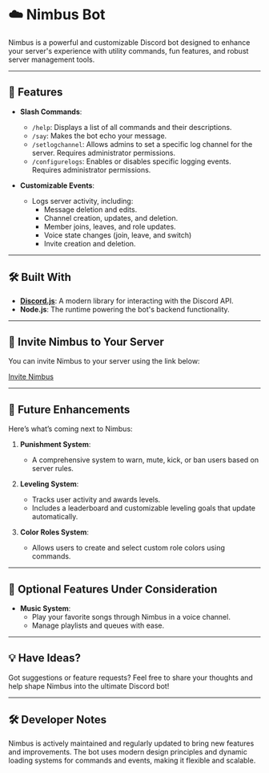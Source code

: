 # ☁️ Nimbus Bot

Nimbus is a powerful and customizable Discord bot designed to enhance your server's experience with utility commands, fun features, and robust server management tools.

---

## 🌟 Features

- **Slash Commands**:
  - `/help`: Displays a list of all commands and their descriptions.
  - `/say`: Makes the bot echo your message.
  - `/setlogchannel`: Allows admins to set a specific log channel for the server. Requires administrator permissions.
  - `/configurelogs`: Enables or disables specific logging events. Requires administrator permissions.

- **Customizable Events**:
  - Logs server activity, including:
    - Message deletion and edits.
    - Channel creation, updates, and deletion.
    - Member joins, leaves, and role updates.
    - Voice state changes (join, leave, and switch)
    - Invite creation and deletion.

---

## 🛠️ Built With

- **[Discord.js](https://discord.js.org/)**: A modern library for interacting with the Discord API.
- **Node.js**: The runtime powering the bot's backend functionality.

---

## 🤝 Invite Nimbus to Your Server

You can invite Nimbus to your server using the link below:

[Invite Nimbus](https://discord.com/oauth2/authorize?client_id=1316495186343231611&permissions=8&integration_type=0&scope=applications.commands+bot)

---

## 🚀 Future Enhancements

Here’s what’s coming next to Nimbus:

1. **Punishment System**:
   - A comprehensive system to warn, mute, kick, or ban users based on server rules.

2. **Leveling System**:
   - Tracks user activity and awards levels.
   - Includes a leaderboard and customizable leveling goals that update automatically.

3. **Color Roles System**:
   - Allows users to create and select custom role colors using commands.

---

## 🎵 Optional Features Under Consideration

- **Music System**:
  - Play your favorite songs through Nimbus in a voice channel.
  - Manage playlists and queues with ease.

---

## 💡 Have Ideas?

Got suggestions or feature requests? Feel free to share your thoughts and help shape Nimbus into the ultimate Discord bot!

---

## 🛠️ Developer Notes

Nimbus is actively maintained and regularly updated to bring new features and improvements. The bot uses modern design principles and dynamic loading systems for commands and events, making it flexible and scalable.
